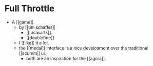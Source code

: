 # Full Throttle

- A [[game]].
  - by [[tim schaffer]]
    - [[lucasarts]].
    - [[doublefine]]
  - I [[like]] it a lot.
  - the [[medal]] interface is a nice development over the traditional [[scumm]] ui.
    - both are an inspiration for the [[agora]].

